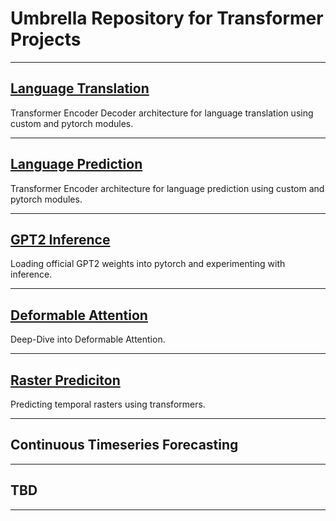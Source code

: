 # Umbrella Repository for Transformer Projects

---

## [Language Translation](./language_translation/)
Transformer Encoder Decoder architecture for language translation using custom and pytorch modules.  

---

## [Language Prediction](./language_prediction/)
Transformer Encoder architecture for language prediction using custom and pytorch modules.  

---

## [GPT2 Inference](./gpt2_inference/)
Loading official GPT2 weights into pytorch and experimenting with inference.  

---

## [Deformable Attention](./deformable_attention/)
Deep-Dive into Deformable Attention.  

---

## [Raster Prediciton](./raster_prediction/)
Predicting temporal rasters using transformers.  

---

## Continuous Timeseries Forecasting

---

## TBD

---
